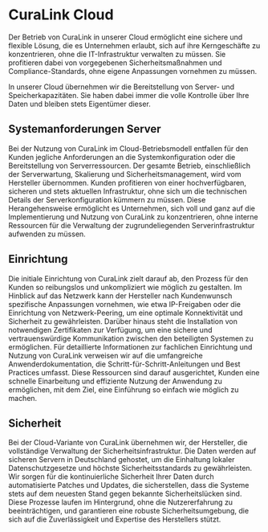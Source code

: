 # CuraLink Cloud

Der Betrieb von CuraLink in unserer Cloud ermöglicht eine sichere und flexible Lösung, die es Unternehmen erlaubt, sich auf ihre Kerngeschäfte zu konzentrieren, ohne die IT-Infrastruktur verwalten zu müssen. Sie profitieren dabei von vorgegebenen Sicherheitsmaßnahmen und Compliance-Standards, ohne eigene Anpassungen vornehmen zu müssen.

In unserer Cloud übernehmen wir die Bereitstellung von Server- und Speicherkapazitäten. Sie haben dabei immer die volle Kontrolle über Ihre Daten und bleiben stets Eigentümer dieser.

## Systemanforderungen Server

Bei der Nutzung von CuraLink im Cloud-Betriebsmodell entfallen für den Kunden jegliche Anforderungen an die Systemkonfiguration oder die Bereitstellung von Serverressourcen. Der gesamte Betrieb, einschließlich der Serverwartung, Skalierung und Sicherheitsmanagement, wird vom Hersteller übernommen. Kunden profitieren von einer hochverfügbaren, sicheren und stets aktuellen Infrastruktur, ohne sich um die technischen Details der Serverkonfiguration kümmern zu müssen. Diese Herangehensweise ermöglicht es Unternehmen, sich voll und ganz auf die Implementierung und Nutzung von CuraLink zu konzentrieren, ohne interne Ressourcen für die Verwaltung der zugrundeliegenden Serverinfrastruktur aufwenden zu müssen.

## Einrichtung

Die initiale Einrichtung von CuraLink zielt darauf ab, den Prozess für den Kunden so reibungslos und unkompliziert wie möglich zu gestalten. Im Hinblick auf das Netzwerk kann der Hersteller nach Kundenwunsch spezifische Anpassungen vornehmen, wie etwa IP-Freigaben oder die Einrichtung von Netzwerk-Peering, um eine optimale Konnektivität und Sicherheit zu gewährleisten. Darüber hinaus steht die Installation von notwendigen Zertifikaten zur Verfügung, um eine sichere und vertrauenswürdige Kommunikation zwischen den beteiligten Systemen zu ermöglichen. Für detaillierte Informationen zur fachlichen Einrichtung und Nutzung von CuraLink verweisen wir auf die umfangreiche Anwenderdokumentation, die Schritt-für-Schritt-Anleitungen und Best Practices umfasst. Diese Ressourcen sind darauf ausgerichtet, Kunden eine schnelle Einarbeitung und effiziente Nutzung der Anwendung zu ermöglichen, mit dem Ziel, eine Einführung so einfach wie möglich zu machen.

## Sicherheit

Bei der Cloud-Variante von CuraLink übernehmen wir, der Hersteller, die vollständige Verwaltung der Sicherheitsinfrastruktur. Die Daten werden auf sicheren Servern in Deutschland gehostet, um die Einhaltung lokaler Datenschutzgesetze und höchste Sicherheitsstandards zu gewährleisten. Wir sorgen für die kontinuierliche Sicherheit Ihrer Daten durch automatisierte Patches und Updates, die sicherstellen, dass die Systeme stets auf dem neuesten Stand gegen bekannte Sicherheitslücken sind. Diese Prozesse laufen im Hintergrund, ohne die Nutzererfahrung zu beeinträchtigen, und garantieren eine robuste Sicherheitsumgebung, die sich auf die Zuverlässigkeit und Expertise des Herstellers stützt.
